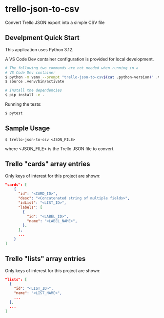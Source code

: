 # trello-json-to-csv
Convert Trello JSON export into a simple CSV file

## Develpment Quick Start

This application uses Python 3.12.

A VS Code Dev container configuration is provided for local development.


```bash
# The following two commands are not needed when running in a
# VS Code Dev container
$ python -m venv --prompt "trello-json-to-csv$(cat .python-version)" .venv
$ source .venv/bin/activate

# Install the dependencies
$ pip install -e .
```

Running the tests:

```bash
$ pytest
```

## Sample Usage

```
$ trello-json-to-csv <JSON_FILE>
```

where \<JSON_FILE> is the Trello JSON file to convert.

## Trello "cards" array entries

Only keys of interest for this project are shown:

```json
"cards": [
    {
      "id": "<CARD_ID>",
      "desc": "<Concatenated string of multiple fields>",
      "idList": "<LIST_ID>",
      "labels": [
        {
          "id": "<LABEL_ID>",
          "name": "<LABEL_NAME>",
        },
      ],
      ...
    }
]
```

## Trello "lists" array entries

Only keys of interest for this project are shown:

```json
"lists": [
  {
    "id": "<LIST_ID>",
    "name": "<LIST_NAME>",
    ...
  },
  ...
]
```
